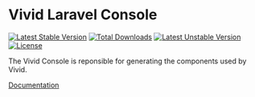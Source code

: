 # Vivid Laravel Console

[![Latest Stable Version](https://poser.pugx.org/vivid-arch/laravel-console/v/stable)](https://packagist.org/packages/vivid-arch/laravel-console)
[![Total Downloads](https://poser.pugx.org/vivid-arch/laravel-console/downloads)](https://packagist.org/packages/vivid-arch/laravel-console)
[![Latest Unstable Version](https://poser.pugx.org/vivid-arch/laravel-console/v/unstable)](https://packagist.org/packages/vivid-arch/laravel-console)
[![License](https://poser.pugx.org/vivid-arch/laravel-console/license)](https://packagist.org/packages/vivid-arch/laravel-console)

The Vivid Console is reponsible for generating the components used by Vivid.

[Documentation](https://vivid-arch.github.io/docs/console/getting-started/)
